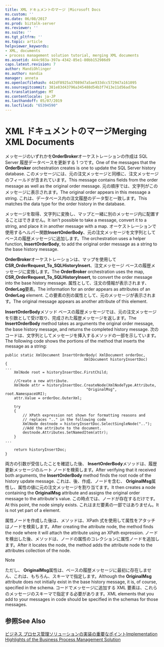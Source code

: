 ```yaml
---
title: XML ドキュメントのマージ |Microsoft Docs
ms.custom: ''
ms.date: 06/08/2017
ms.prod: biztalk-server
ms.reviewer: ''
ms.suite: ''
ms.tgt_pltfrm: ''
ms.topic: article
helpviewer_keywords:
- XML, documents
- process management solution tutorial, merging XML documents
ms.assetid: 444c983a-397a-4342-85e1-80bb152986d9
caps.latest.revision: 7
author: MandiOhlinger
ms.author: mandia
manager: anneta
ms.openlocfilehash: 442df8925a37089d7a5ae933dcc572947a161095
ms.sourcegitcommit: 381e83d43796a345488d54b3f7413e11d56ad7be
ms.translationtype: MT
ms.contentlocale: ja-JP
ms.lasthandoff: 05/07/2019
ms.locfileid: "65394590"
---
```

# <a name="merging-xml-documents"></a><span data-ttu-id="efb5d-102">XML ドキュメントのマージ</span><span class="sxs-lookup"><span data-stu-id="efb5d-102">Merging XML Documents</span></span>
<span data-ttu-id="efb5d-103">メッセージのいずれかを**OrderBroker**オーケストレーションの作成は SQL Server 履歴データベースを更新する 1 つです。</span><span class="sxs-lookup"><span data-stu-id="efb5d-103">One of the messages that the **OrderBroker** orchestration creates is one to update the SQL Server history database.</span></span> <span data-ttu-id="efb5d-104">このメッセージには、元の注文メッセージと同様に、注文メッセージのフィールドが含まれています。</span><span class="sxs-lookup"><span data-stu-id="efb5d-104">This message contains fields from the order message as well as the original order message.</span></span> <span data-ttu-id="efb5d-105">元の順序では、文字列がこのメッセージに表示されます。</span><span class="sxs-lookup"><span data-stu-id="efb5d-105">The original order appears in this message a string.</span></span> <span data-ttu-id="efb5d-106">これは、データベース内の注文履歴のデータ型と一致します。</span><span class="sxs-lookup"><span data-stu-id="efb5d-106">This matches the data type for the order history in the database.</span></span>  
  
 <span data-ttu-id="efb5d-107">メッセージを取得、文字列に変換し、マップと一緒に別のメッセージ内に配置することはできません。</span><span class="sxs-lookup"><span data-stu-id="efb5d-107">It isn't possible to take a message, convert it to a string, and place it in another message with a map.</span></span> <span data-ttu-id="efb5d-108">オーケストレーションで使用するヘルパー関数**InsertOrderBody**、元の注文メッセージを文字列としてベースの履歴メッセージに追加します。</span><span class="sxs-lookup"><span data-stu-id="efb5d-108">The orchestration uses a helper function, **InsertOrderBody**, to add the original order message as a string to the base history message.</span></span>  
  
 <span data-ttu-id="efb5d-109">**OrderBroker**オーケストレーションは、マップを使用して**CSR_OrderRequest_To_SQLHistoryInsert**、注文メッセージ ベースの履歴メッセージに変換します。</span><span class="sxs-lookup"><span data-stu-id="efb5d-109">The **OrderBroker** orchestration uses the map, **CSR_OrderRequest_To_SQLHistoryInsert**, to convert the order message into the base history message.</span></span> <span data-ttu-id="efb5d-110">属性として、注文の情報が表示されます、 **OrderLog**要素。</span><span class="sxs-lookup"><span data-stu-id="efb5d-110">The information for an order appears as attributes of an **OrderLog** element.</span></span> <span data-ttu-id="efb5d-111">この要素の別の属性として、元のメッセージが表示されます。</span><span class="sxs-lookup"><span data-stu-id="efb5d-111">The original message appears as another attribute of this element.</span></span>  
  
 <span data-ttu-id="efb5d-112">**InsertOrderBody**メソッド ベースの履歴メッセージでは、元の注文メッセージを引数として受け取り、完成された履歴メッセージを返します。</span><span class="sxs-lookup"><span data-stu-id="efb5d-112">The **InsertOrderBody** method takes as arguments the original order message, the base history message, and returns the completed history message.</span></span> <span data-ttu-id="efb5d-113">次のコードは、文字列としてメッセージを挿入するメソッドの一部を示しています。</span><span class="sxs-lookup"><span data-stu-id="efb5d-113">The following code shows the portions of the method that inserts the message as a string:</span></span>  
  
```  
public static XmlDocument InsertOrderBody( XmlDocument orderDoc,   
                                    XmlDocument historyInsertDoc)  
{  
...  
    XmlNode root = historyInsertDoc.FirstChild;  
  
    //Create a new attribute.  
    XmlNode attr = historyInsertDoc.CreateNode(XmlNodeType.Attribute,  
                                     "OriginalMsg", root.NamespaceURI);  
    attr.Value = orderDoc.OuterXml;  
  
    try  
    {  
        // XPath expression not shown for formatting reasons and  
        // replaces ".." in the following code  
        XmlNode destnode = historyInsertDoc.SelectSingleNode("..");  
        //Add the attribute to the document.  
        destnode.Attributes.SetNamedItem(attr);  
    }  
...  
  
    return historyInsertDoc;  
}  
```  
  
 <span data-ttu-id="efb5d-114">両方の引数が受信したことを確認した後、 **InsertOrderBody**メソッドは、履歴更新メッセージのルート ノードを検索します。</span><span class="sxs-lookup"><span data-stu-id="efb5d-114">After verifying that it received both arguments, the **InsertOrderBody** method finds the root node of the history update message.</span></span> <span data-ttu-id="efb5d-115">これは、後、作成、ノードを含む、 **OriginalMsg**属性し、属性の値に元の注文メッセージを割り当てます。</span><span class="sxs-lookup"><span data-stu-id="efb5d-115">It then creates a node containing the **OriginalMsg** attribute and assigns the original order message to the attribute's value.</span></span> <span data-ttu-id="efb5d-116">この時点では、ノードが存在するだけです。</span><span class="sxs-lookup"><span data-stu-id="efb5d-116">At this point, the node simply exists.</span></span> <span data-ttu-id="efb5d-117">これはまだ要素の一部ではありません。</span><span class="sxs-lookup"><span data-stu-id="efb5d-117">It is not yet part of a element.</span></span>  
  
 <span data-ttu-id="efb5d-118">属性ノードを作成した後は、メソッドは、XPath 式を使用して属性をアタッチはノードを検索します。</span><span class="sxs-lookup"><span data-stu-id="efb5d-118">After creating the attribute node, the method finds the node where it will attach the attribute using an XPath expression.</span></span> <span data-ttu-id="efb5d-119">ノードを検出した後、メソッドは、ノードの属性のコレクションに属性ノードを追加します。</span><span class="sxs-lookup"><span data-stu-id="efb5d-119">After it locates the node, the method adds the attribute node to the attributes collection of the node.</span></span>  
  
> [!NOTE]
>  <span data-ttu-id="efb5d-120">ただし、 **OriginalMsg**属性は、ベースの履歴メッセージに最初に存在しません、これは、もちろん、スキーマで指定します。</span><span class="sxs-lookup"><span data-stu-id="efb5d-120">Although the **OriginalMsg** attribute does not initially exist in the base history message, it is, of course, specified in the schema.</span></span> <span data-ttu-id="efb5d-121">コードでメッセージに追加する XML 要素は、これらのメッセージのスキーマで指定する必要があります。</span><span class="sxs-lookup"><span data-stu-id="efb5d-121">XML elements that you add to your messages in code should be specified in the schemas for those messages.</span></span>  
  
## <a name="see-also"></a><span data-ttu-id="efb5d-122">参照</span><span class="sxs-lookup"><span data-stu-id="efb5d-122">See Also</span></span>  
 [<span data-ttu-id="efb5d-123">ビジネス プロセス管理ソリューションの実装の重要なポイント</span><span class="sxs-lookup"><span data-stu-id="efb5d-123">Implementation Highlights of the Business Process Management Solution</span></span>](../core/implementation-highlights-of-the-business-process-management-solution.md)